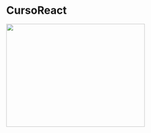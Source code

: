 # CursoReact

<img src="https://media.giphy.com/media/fuJPZBIIqzbt1kAYVc/giphy.gif" width="368" height="275" />

